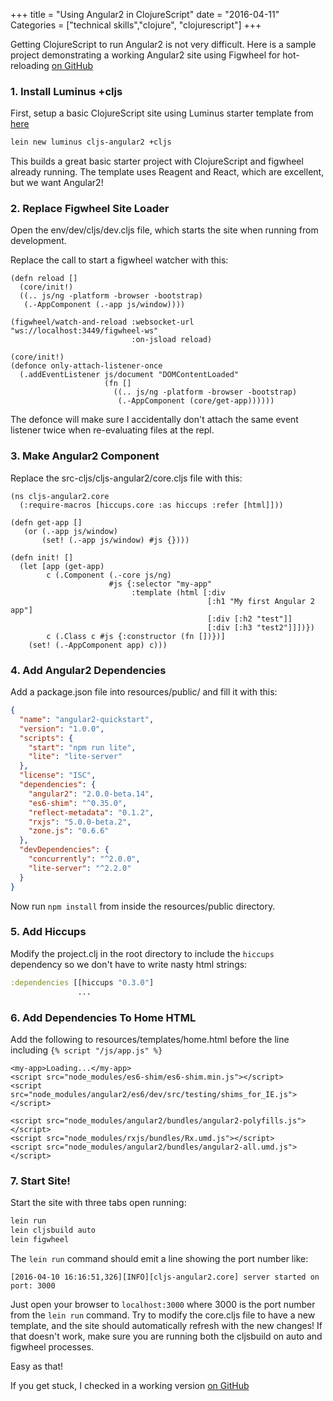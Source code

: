 +++
title = "Using Angular2 in ClojureScript"
date = "2016-04-11"
Categories = ["technical skills","clojure", "clojurescript"]
+++

Getting ClojureScript to run Angular2 is not very difficult. Here is a sample
project demonstrating a working Angular2 site using Figwheel for hot-reloading
[on GitHub](https://github.com/steveshogren/angular2-cljs/tree/ae1a1abfe91a84cb5146931ff731885a2b1d5486)

### 1. Install Luminus +cljs

First, setup a basic ClojureScript site using Luminus starter template from
[here](http://www.luminusweb.net/docs)

```bash
lein new luminus cljs-angular2 +cljs
```

This builds a great basic starter project with ClojureScript and figwheel
already running. The template uses Reagent and React, which are excellent, but
we want Angular2!

### 2. Replace Figwheel Site Loader

Open the env/dev/cljs/dev.cljs file, which starts the site when running from
development.

Replace the call to start a figwheel watcher with this:

```clojurescript
(defn reload []
  (core/init!)
  ((.. js/ng -platform -browser -bootstrap)
   (.-AppComponent (.-app js/window))))

(figwheel/watch-and-reload :websocket-url "ws://localhost:3449/figwheel-ws"
                           :on-jsload reload)

(core/init!)
(defonce only-attach-listener-once
  (.addEventListener js/document "DOMContentLoaded"
                     (fn []
                       ((.. js/ng -platform -browser -bootstrap)
                        (.-AppComponent (core/get-app))))))
```

The defonce will make sure I accidentally don't attach the same event listener
twice when re-evaluating files at the repl.

### 3. Make Angular2 Component

Replace the src-cljs/cljs-angular2/core.cljs file with this:

```clojurescript
(ns cljs-angular2.core
  (:require-macros [hiccups.core :as hiccups :refer [html]]))

(defn get-app []
   (or (.-app js/window)
       (set! (.-app js/window) #js {})))

(defn init! []
  (let [app (get-app)
        c (.Component (.-core js/ng)
                      #js {:selector "my-app"
                           :template (html [:div
                                            [:h1 "My first Angular 2 app"]
                                            [:div [:h2 "test"]]
                                            [:div [:h3 "test2"]]])})
        c (.Class c #js {:constructor (fn [])})]
    (set! (.-AppComponent app) c)))

```

### 4. Add Angular2 Dependencies

Add a package.json file into resources/public/ and fill it with this:

```json
{
  "name": "angular2-quickstart",
  "version": "1.0.0",
  "scripts": {
    "start": "npm run lite",
    "lite": "lite-server"
  },
  "license": "ISC",
  "dependencies": {
    "angular2": "2.0.0-beta.14",
    "es6-shim": "^0.35.0",
    "reflect-metadata": "0.1.2",
    "rxjs": "5.0.0-beta.2",
    "zone.js": "0.6.6"
  },
  "devDependencies": {
    "concurrently": "^2.0.0",
    "lite-server": "^2.2.0"
  }
}
```

Now run ```npm install``` from inside the resources/public directory.

### 5. Add Hiccups

Modify the project.clj in the root directory to include the ```hiccups```
dependency so we don't have to write nasty html strings:

``` clojure
:dependencies [[hiccups "0.3.0"]
               ...
```

### 6. Add Dependencies To Home HTML

Add the following to resources/templates/home.html before the line including
```{% script "/js/app.js" %}```

```
<my-app>Loading...</my-app>
<script src="node_modules/es6-shim/es6-shim.min.js"></script>
<script src="node_modules/angular2/es6/dev/src/testing/shims_for_IE.js"></script>

<script src="node_modules/angular2/bundles/angular2-polyfills.js"></script>
<script src="node_modules/rxjs/bundles/Rx.umd.js"></script>
<script src="node_modules/angular2/bundles/angular2-all.umd.js"></script>
```

### 7. Start Site!

Start the site with three tabs open running:

```bash
lein run
lein cljsbuild auto
lein figwheel
```

The ```lein run``` command should emit a line showing the port number like:

```
[2016-04-10 16:16:51,326][INFO][cljs-angular2.core] server started on port: 3000
```

Just open your browser to ```localhost:3000``` where 3000 is the port number
from the ```lein run``` command. Try to modify the core.cljs file to have a new
template, and the site should automatically refresh with the new changes! If
that doesn't work, make sure you are running both the cljsbuild on auto and
figwheel processes.

Easy as that!

If you get stuck, I checked in a working version [on GitHub](https://github.com/steveshogren/angular2-cljs/tree/ae1a1abfe91a84cb5146931ff731885a2b1d5486)
